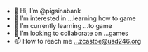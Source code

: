 - 👋 Hi, I’m @pigsinabank
- 👀 I’m interested in ...learning how to game
- 🌱 I’m currently learning ...to game
- 💞️ I’m looking to collaborate on ...games
- 📫 How to reach me ...zcastoe@usd246.org

<!---
baconbob15/baconbob15 is a ✨ special ✨ repository because its `README.md` (this file) appears on your GitHub profile.
You can click the Preview link to take a look at your changes.
--->
